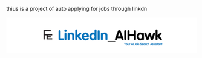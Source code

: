 thius is a project of auto applying for jobs through linkdn

![LOGO](https://github.com/vijay1612/auto-apply/blob/main/assets/linkedin_aihawk.png)

